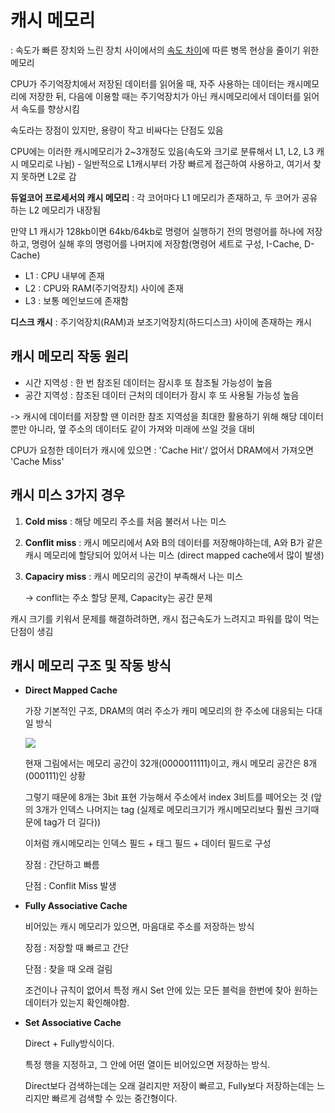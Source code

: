 # 캐시 메모리

: 속도가 빠른 장치와 느린 장치 사이에서의 <U>속도 차이</U>에 따른 병목 현상을 줄이기 위한 메모리 

CPU가 주기억장치에서 저장된 데이터를 읽어올 때, 자주 사용하는 데이터는 캐시메모리에 저장한 뒤, 다음에 이용할 때는 주기억장치가 아닌 캐시메모리에서 데이터를 읽어서 속도를 향상시킴


속도라는 장점이 있지만, 용량이 작고 비싸다는 단점도 있음

CPU에는 이러한 캐시메모리가 2~3개정도 있음(속도와 크기로 분류해서 L1, L2, L3 캐시 메모리로 나뉨)  -  일반적으로 L1캐시부터 가장 빠르게 접근하여 사용하고, 여기서 찾지 못하면 L2로 감


**듀얼코어 프로세서의 캐시 메모리** : 각 코어마다 L1 메모리가 존재하고, 두 코어가 공유하는 L2 메모리가 내장됨

만약 L1 캐시가 128kb이면 64kb/64kb로 명령어 실행하기 전의 명령어를 하나에 저장하고, 명령어 실해 후의 명렁어를 나머지에 저장함(명령어 세트로 구성, I-Cache, D-Cache)

- L1 : CPU 내부에 존재 
- L2 : CPU와 RAM(주기억장치) 사이에 존재
- L3 : 보통 메인보드에 존재함

**디스크 캐시** : 주기억장치(RAM)과 보조기억장치(하드디스크) 사이에 존재하는 캐시


## 캐시 메모리 작동 원리
- 시간 지역성 : 한 번 참조된 데이터는 잠시후 또 참조될 가능성이 높음
- 공간 지역성 : 참조된 데이터 근처의 데이터가 잠시 후 또 사용될 가능성 높음

-> 캐시에 데이터를 저장할 땐 이러한 참조 지역성을 최대한 활용하기 위해 해당 데이터뿐만 아니라, 옆 주소의 데이터도 같이 가져와 미래에 쓰일 것을 대비

CPU가 요청한 데이터가 캐시에 있으면 : 'Cache Hit'/ 없어서 DRAM에서 가져오면 'Cache Miss'


## 캐시 미스 3가지 경우

1. **Cold miss** : 해당 메모리 주소를 처음 불러서 나는 미스
2. **Conflit miss** : 캐시 메모리에서 A와 B의 데이터를 저장해야하는데, A와 B가 같은 캐시 메모리에 할당되어 있어서 나는 미스 (direct mapped cache에서 많이 발생)
3. **Capaciry miss** : 캐시 메모리의 공간이 부족해서 나는 미스

    -> conflit는 주소 할당 문제, Capacity는 공간 문제

캐시 크기를 키워서 문제를 해결하려하면, 캐시 접근속도가 느려지고 파워를 많이 먹는 단점이 생김


## 캐시 메모리 구조 및 작동 방식
- **Direct Mapped Cache**

    가장 기본적인 구조, DRAM의 여러 주소가 캐미 메모리의 한 주소에 대응되는 다대일 방식

    ![](https://user-images.githubusercontent.com/70997596/214499583-752eaa05-69ef-4881-b976-14ada9a44599.png)

    현재 그림에서는 메모리 공간이 32개(0000011111)이고, 캐시 메모리 공간은 8개(000111)인 상황

    그렇기 때문에 8개는 3bit 표현 가능해서 주소에서 index 3비트를 떼어오는 것 (앞의 3개가 인덱스 나머지는 tag (실제로 메모리크기가 캐시메모리보다 훨씬 크기때문에 tag가 더 길다))

    이처럼 캐시메모리는 인덱스 필드 + 태그 필드 + 데이터 필드로 구성

    장점 : 간단하고 빠름

    단점 : Conflit Miss 발생


- **Fully Associative Cache**
    
    비어있는 캐시 메모리가 있으면, 마음대로 주소를 저장하는 방식 
    
    장점 : 저장할 때 빠르고 간단

    단점 : 찾을 때 오래 걸림


    조건이나 규칙이 없어서 특정 캐시 Set 안에 있는 모든 블럭을 한번에 찾아 원하는 데이터가 있는지 확인해야함.


- **Set Associative Cache**
    
    Direct + Fully방식이다.

    특정 행을 지정하고, 그 안에 어떤 열이든 비어있으면 저장하는 방식.

    Direct보다 검색하는데는 오래 걸리지만 저장이 빠르고, Fully보다 저장하는데는 느리지만 빠르게 검색할 수 있는 중간형이다.